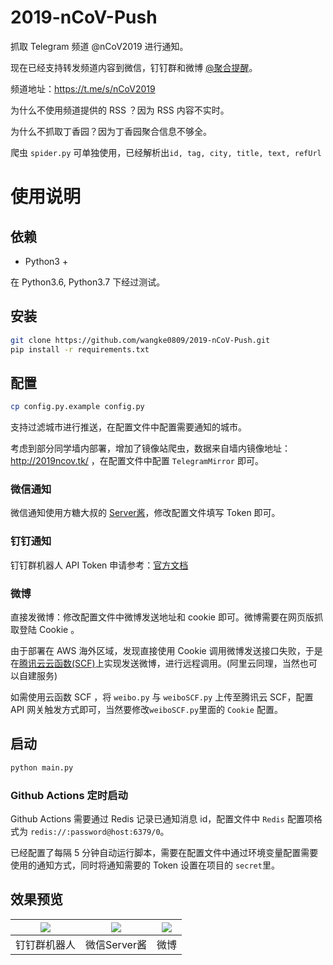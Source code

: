# 2019-nCoV-Push

抓取 Telegram 频道 @nCoV2019 进行通知。

现在已经支持转发频道内容到微信，钉钉群和微博 [@聚合提醒](https://www.weibo.com/u/7378955365)。

频道地址：https://t.me/s/nCoV2019

为什么不使用频道提供的 RSS ？因为 RSS 内容不实时。

为什么不抓取丁香园？因为丁香园聚合信息不够全。

爬虫 `spider.py` 可单独使用，已经解析出`id, tag, city, title, text, refUrl`

# 使用说明

## 依赖

- Python3 +

在 Python3.6, Python3.7 下经过测试。

## 安装

```bash
git clone https://github.com/wangke0809/2019-nCoV-Push.git
pip install -r requirements.txt
```

## 配置

```bash
cp config.py.example config.py
```

支持过滤城市进行推送，在配置文件中配置需要通知的城市。

考虑到部分同学墙内部署，增加了镜像站爬虫，数据来自墙内镜像地址：http://2019ncov.tk/ ，在配置文件中配置 `TelegramMirror` 即可。

### 微信通知

微信通知使用方糖大叔的 [Server酱](http://sc.ftqq.com/3.version)，修改配置文件填写 Token 即可。

### 钉钉通知

钉钉群机器人 API Token 申请参考：[官方文档](https://ding-doc.dingtalk.com/doc#/serverapi2/qf2nxq/26eaddd5)

### 微博

直接发微博：修改配置文件中微博发送地址和 cookie 即可。微博需要在网页版抓取登陆 Cookie 。

由于部署在 AWS 海外区域，发现直接使用 Cookie 调用微博发送接口失败，于是在[腾讯云云函数(SCF)](https://cloud.tencent.com/document/product/583)上实现发送微博，进行远程调用。(阿里云同理，当然也可以自建服务)

如需使用云函数 SCF ，将 `weibo.py` 与 `weiboSCF.py` 上传至腾讯云 SCF，配置 API 网关触发方式即可，当然要修改`weiboSCF.py`里面的 `Cookie` 配置。 

## 启动

```bash
python main.py
```

### Github Actions 定时启动

Github Actions 需要通过 Redis 记录已通知消息 id，配置文件中 `Redis` 配置项格式为 `redis://:password@host:6379/0`。

已经配置了每隔 5 分钟自动运行脚本，需要在配置文件中通过环境变量配置需要使用的通知方式，同时将通知需要的 Token 设置在项目的 `secret`里。

## 效果预览

| ![](https://github.com/wangke0809/2019-nCoV-push/blob/master/imgs/DingTalk.jpg?raw=true) | ![](https://github.com/wangke0809/2019-nCoV-push/blob/master/imgs/Wechat.jpg?raw=true) | ![](https://github.com/wangke0809/2019-nCoV-push/blob/master/imgs/Weibo.jpg?raw=true) |
| :----------------------------------: | :----------------------------------: | :----------------------------------: |
|               钉钉群机器人               |               微信Server酱               |               微博               |
